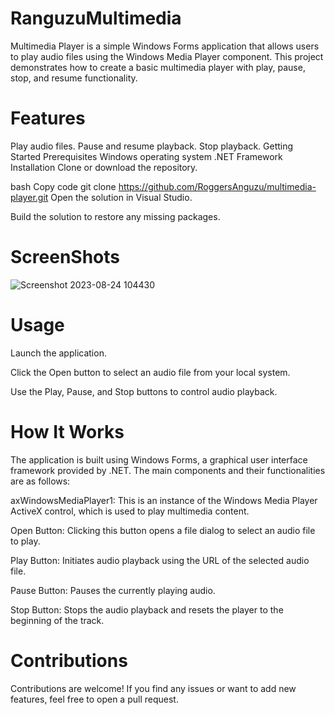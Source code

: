 # RanguzuMultimedia
Multimedia Player is a simple Windows Forms application that allows users to play audio files using the Windows Media Player component. This project demonstrates how to create a basic multimedia player with play, pause, stop, and resume functionality.

# Features
Play audio files.
Pause and resume playback.
Stop playback.
Getting Started
Prerequisites
Windows operating system
.NET Framework
Installation
Clone or download the repository.

bash
Copy code
git clone https://github.com/RoggersAnguzu/multimedia-player.git
Open the solution in Visual Studio.

Build the solution to restore any missing packages.

# ScreenShots
![Screenshot 2023-08-24 104430](https://github.com/RoggersAnguzu/RanguzuMultimedia/assets/141458053/826dfd84-f525-405d-ae0e-ffc378ea3832)

# Usage
Launch the application.

Click the Open button to select an audio file from your local system.

Use the Play, Pause, and Stop buttons to control audio playback.

# How It Works
The application is built using Windows Forms, a graphical user interface framework provided by .NET. The main components and their functionalities are as follows:

axWindowsMediaPlayer1: This is an instance of the Windows Media Player ActiveX control, which is used to play multimedia content.

Open Button: Clicking this button opens a file dialog to select an audio file to play.

Play Button: Initiates audio playback using the URL of the selected audio file.

Pause Button: Pauses the currently playing audio.

Stop Button: Stops the audio playback and resets the player to the beginning of the track.

# Contributions
Contributions are welcome! If you find any issues or want to add new features, feel free to open a pull request.
